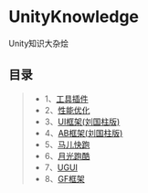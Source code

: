 # UnityKnowledge
Unity知识大杂烩

目录
----
>* 1、[工具插件](https://blog.csdn.net/liu537192/article/details/45693529)
>* 2、[性能优化](https://blog.csdn.net/liu537192/article/details/45693529)
>* 3、[UI框架(刘国柱版)](https://blog.csdn.net/liu537192/article/details/45693529)
>* 4、[AB框架(刘国柱版)](https://blog.csdn.net/liu537192/article/details/45693529)
>* 5、[马儿快跑](https://blog.csdn.net/liu537192/article/details/45693529)
>* 6、[月光跑酷](https://blog.csdn.net/liu537192/article/details/45693529)
>* 7、[UGUI](https://github.com/tchua1993/UnityKnowledge/tree/master/UGUI)
>* 8、[GF框架](https://blog.csdn.net/liu537192/article/details/45693529)
